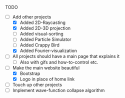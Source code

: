 TODO
- [ ] Add other projects
	- [x] Added 2D-Raycasting
	- [x] Added 2D-3D projection
	- [ ] Added visual-sorting
	- [ ] Added Particle Simulator
	- [ ] Added Crappy Bird
	- [x] Added Fourier-visualization
	
- [ ] All projects should have a main page that explains it
	- [ ] Also with gifs and how-to-control etc.

- [ ] Make the main website beautiful
	- [x] Bootstrap
	- [x] Logo in place of home link

- [ ] Touch up other projects
- [ ] Implement wave-function collapse algorithm
